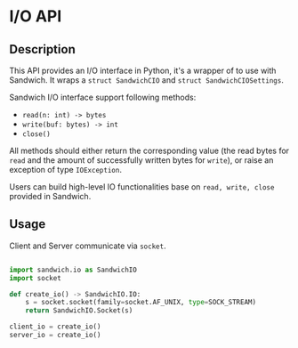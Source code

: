 # I/O API

## Description

This API provides an I/O interface in Python, it's a wrapper of
to use with Sandwich.
It wraps a `struct SandwichCIO` and `struct SandwichCIOSettings`.

Sandwich I/O interface support following methods:

- `read(n: int) -> bytes`
- `write(buf: bytes) -> int`
- `close()`

All methods should either return the corresponding value (the read bytes
for `read` and the amount of successfully written bytes for `write`), or
raise an exception of type `IOException`.

Users can build high-level IO functionalities base on `read, write, close` provided in Sandwich.

## Usage

Client and Server communicate via `socket`.

```Python

import sandwich.io as SandwichIO
import socket

def create_io() -> SandwichIO.IO:
    s = socket.socket(family=socket.AF_UNIX, type=SOCK_STREAM)
    return SandwichIO.Socket(s)

client_io = create_io()
server_io = create_io()
```
